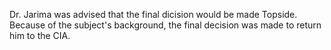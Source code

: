 Dr. Jarima was advised that the final dicision would be made Topside. Because of the subject's background, the final decision was made to return him to the CIA.